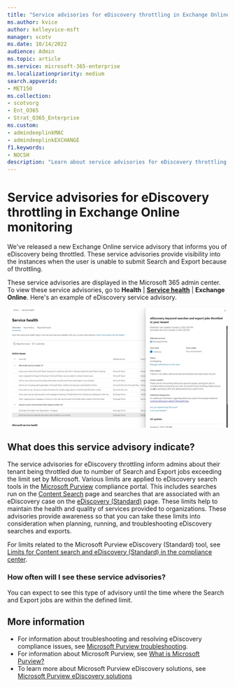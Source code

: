 ```yaml
---
title: "Service advisories for eDiscovery throttling in Exchange Online monitoring"
ms.author: kvice
author: kelleyvice-msft
manager: scotv
ms.date: 10/14/2022
audience: Admin
ms.topic: article
ms.service: microsoft-365-enterprise
ms.localizationpriority: medium
search.appverid:
- MET150
ms.collection:
- scotvorg
- Ent_O365
- Strat_O365_Enterprise
ms.custom: 
- admindeeplinkMAC
- admindeeplinkEXCHANGE
f1.keywords:
- NOCSH
description: "Learn about service advisories for eDiscovery throttling in Exchange Online monitoring."
---
```


# Service advisories for eDiscovery throttling in Exchange Online monitoring

We've released a new Exchange Online service advisory that informs you of eDiscovery being throttled. These service advisories provide visibility into the instances when the user is unable to submit Search and Export because of throttling.

These service advisories are displayed in the Microsoft 365 admin center. To view these service advisories, go to  **Health**  | **[Service health](https://go.microsoft.com/fwlink/p/?linkid=842900)** | **Exchange Online**. Here's an example of eDiscovery service advisory.

![eDiscovery service health screenshot](../media/ediscovery-service-health.jpg)

## What does this service advisory indicate?

The service advisories for eDiscovery throttling inform admins about their tenant being throttled due to number of Search and Export jobs exceeding the limit set by Microsoft. Various limits are applied to eDiscovery search tools in the [Microsoft Purview](~/compliance/index.yml) compliance portal. This includes searches run on the [Content Search](~/compliance/search-for-content.md) page and searches that are associated with an eDiscovery case on the [eDiscovery (Standard)](~/compliance/get-started-core-ediscovery.md) page. These limits help to maintain the health and quality of services provided to organizations. These advisories provide awareness so that you can take these limits into consideration when planning, running, and troubleshooting eDiscovery searches and exports.

For limits related to the Microsoft Purview eDiscovery (Standard) tool, see [Limits for Content search and eDiscovery (Standard) in the compliance center](~/compliance/limits-for-content-search.md?viewFallbackFrom=o365-worldwide%20for%20service%20limits).

### How often will I see these service advisories?

You can expect to see this type of advisory until the time where the Search and Export jobs are within the defined limit.

## More information

- For information about troubleshooting and resolving eDiscovery compliance issues, see [Microsoft Purview troubleshooting](/microsoft-365/troubleshoot/microsoft-365-compliance-welcome).
- For information about Microsoft Purview, see [What is Microsoft Purview?](/purview/purview)
- To learn more about Microsoft Purview eDiscovery solutions, see [Microsoft Purview eDiscovery solutions](~/compliance/ediscovery.md)
